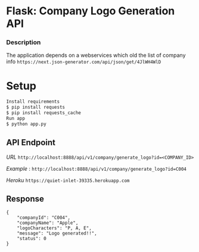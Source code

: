 
# Flask: Company Logo Generation API

### Description
The application depends on a webservices which old the list of company info
`https://next.json-generator.com/api/json/get/4JlWH4WlD`


# Setup  
```sh
Install requirements
$ pip install requests 
$ pip install requests_cache
Run app 
$ python app.py
```

## API Endpoint 
*URL* `http://localhost:8888/api/v1/company/generate_logo?id=<COMPANY_ID>`

*Example* : `http://localhost:8888/api/v1/company/generate_logo?id=C004`

*Heroku* `https://quiet-inlet-39335.herokuapp.com`

## Response
```
{
    "companyId": "C004",
    "companyName": "Apple",
    "logoCharacters": "P, A, E",
    "message": "Logo generated!!",
    "status": 0
}
```




